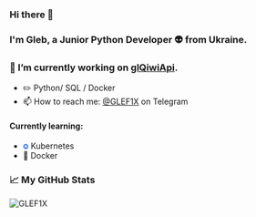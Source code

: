### Hi there 👋

### I'm Gleb, a Junior Python Developer :alien: from Ukraine.
### 🔭 I’m currently working on [glQiwiApi](https://github.com/GLEF1X/glQiwiApi).

- :pencil2: Python/ SQL / Docker
- :mailbox: How to reach me: [@GLEF1X](https://t.me/GLEF1X) on Telegram 

#### Currently learning:
- <img src="https://github.com/kubernetes/kubernetes/blob/master/logo/logo.svg" width="2%"> Kubernetes
- :whale: Docker

<h3> 📈 My GitHub Stats</h3>

<img src="https://github-readme-stats.vercel.app/api?username=GLEF1X&show_icons=true&theme=gotham" alt="GLEF1X" width="70%" >
